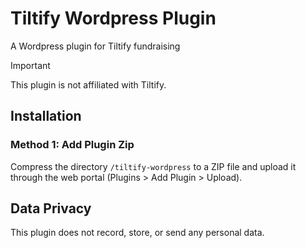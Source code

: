 # Tiltify Wordpress Plugin

A Wordpress plugin for Tiltify fundraising

> [!IMPORTANT]  
> This plugin is not affiliated with Tiltify.

## Installation

### Method 1: Add Plugin Zip

Compress the directory `/tiltify-wordpress` to a ZIP file and upload it through the web portal (Plugins > Add Plugin > Upload).

## Data Privacy

This plugin does not record, store, or send any personal data.
